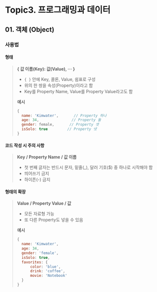 # Topic3. 프로그래밍과 데이터

## 01. 객체 (Object)
### 사용법
#### 형태
> **{ 값 이름(Key): 값(Value), ··· }**
> - `{ }` 안에 Key, 콜론, Value, 쉼표로 구성
> - 위의 한 쌍을 속성(Property)이라고 함
> - Key를 Property Name, Value를 Property Value라고도 함
>
> **예시**
> ```javascript
> {
> 	name: 'Kimwater',       // Property 하나
> 	age: 34,               // Property 둘
> 	gender: female,       // Property 셋
> 	isSolo: true         // Property 넷
> }
> ```

#### 코드 작성 시 주의 사항
> **Key / Property Name / 값 이름**
> - 첫 번째 글자는 반드시 문자, 밑줄(_), 달러 기호($) 중 하나로 시작해야 함
> - 띄어쓰기 금지
> - 하이픈(-) 금지

#### 형태의 확장
> **Value / Property Value / 값**
> - 모든 자료형 가능
> - 또 다른 Property도 넣을 수 있음
>
> **예시**
> ```javascript
> {
> 	name: 'Kimwater',
> 	age: 34,
> 	gender: 'female',
> 	isSolo: true,
> 	favorites: {
> 		color: 'blue',
> 		drink: 'coffee',
> 		movie: 'Notebook'
> 	}
> }
> ```
